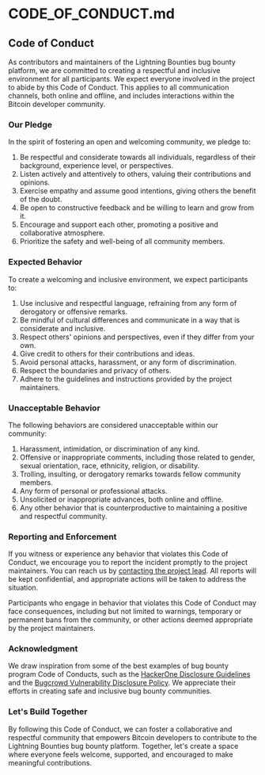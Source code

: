 # CODE\_OF\_CONDUCT.md

## Code of Conduct

As contributors and maintainers of the Lightning Bounties bug bounty platform, we are committed to creating a respectful and inclusive environment for all participants. We expect everyone involved in the project to abide by this Code of Conduct. This applies to all communication channels, both online and offline, and includes interactions within the Bitcoin developer community.

### Our Pledge

In the spirit of fostering an open and welcoming community, we pledge to:

1. Be respectful and considerate towards all individuals, regardless of their background, experience level, or perspectives.
2. Listen actively and attentively to others, valuing their contributions and opinions.
3. Exercise empathy and assume good intentions, giving others the benefit of the doubt.
4. Be open to constructive feedback and be willing to learn and grow from it.
5. Encourage and support each other, promoting a positive and collaborative atmosphere.
6. Prioritize the safety and well-being of all community members.

### Expected Behavior

To create a welcoming and inclusive environment, we expect participants to:

1. Use inclusive and respectful language, refraining from any form of derogatory or offensive remarks.
2. Be mindful of cultural differences and communicate in a way that is considerate and inclusive.
3. Respect others' opinions and perspectives, even if they differ from your own.
4. Give credit to others for their contributions and ideas.
5. Avoid personal attacks, harassment, or any form of discrimination.
6. Respect the boundaries and privacy of others.
7. Adhere to the guidelines and instructions provided by the project maintainers.

### Unacceptable Behavior

The following behaviors are considered unacceptable within our community:

1. Harassment, intimidation, or discrimination of any kind.
2. Offensive or inappropriate comments, including those related to gender, sexual orientation, race, ethnicity, religion, or disability.
3. Trolling, insulting, or derogatory remarks towards fellow community members.
4. Any form of personal or professional attacks.
5. Unsolicited or inappropriate advances, both online and offline.
6. Any other behavior that is counterproductive to maintaining a positive and respectful community.

### Reporting and Enforcement

If you witness or experience any behavior that violates this Code of Conduct, we encourage you to report the incident promptly to the project maintainers. You can reach us by [contacting the project lead](https://app.gitbook.com/u/uQ603sABrGX6UE0M2d9Mwqde4Ky1). All reports will be kept confidential, and appropriate actions will be taken to address the situation.

Participants who engage in behavior that violates this Code of Conduct may face consequences, including but not limited to warnings, temporary or permanent bans from the community, or other actions deemed appropriate by the project maintainers.

### Acknowledgment

We draw inspiration from some of the best examples of bug bounty program Code of Conducts, such as the [HackerOne Disclosure Guidelines](https://www.hackerone.com/disclosure-guidelines) and the [Bugcrowd Vulnerability Disclosure Policy](https://www.bugcrowd.com/vulnerability-disclosure-policy/). We appreciate their efforts in creating safe and inclusive bug bounty communities.

### Let's Build Together

By following this Code of Conduct, we can foster a collaborative and respectful community that empowers Bitcoin developers to contribute to the Lightning Bounties bug bounty platform. Together, let's create a space where everyone feels welcome, supported, and encouraged to make meaningful contributions.

